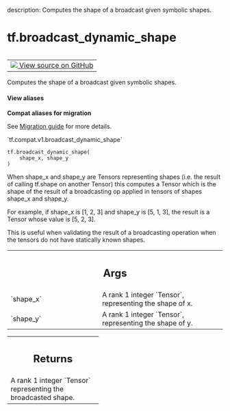 description: Computes the shape of a broadcast given symbolic shapes.

<div itemscope itemtype="http://developers.google.com/ReferenceObject">
<meta itemprop="name" content="tf.broadcast_dynamic_shape" />
<meta itemprop="path" content="Stable" />
</div>

# tf.broadcast_dynamic_shape

<!-- Insert buttons and diff -->

<table class="tfo-notebook-buttons tfo-api nocontent" align="left">
<td>
  <a target="_blank" href="https://github.com/tensorflow/tensorflow/blob/r2.3/tensorflow/python/ops/array_ops.py#L503-L526">
    <img src="https://www.tensorflow.org/images/GitHub-Mark-32px.png" />
    View source on GitHub
  </a>
</td>
</table>



Computes the shape of a broadcast given symbolic shapes.

<section class="expandable">
  <h4 class="showalways">View aliases</h4>
  <p>
<b>Compat aliases for migration</b>
<p>See
<a href="https://www.tensorflow.org/guide/migrate">Migration guide</a> for
more details.</p>
<p>`tf.compat.v1.broadcast_dynamic_shape`</p>
</p>
</section>

<pre class="devsite-click-to-copy prettyprint lang-py tfo-signature-link">
<code>tf.broadcast_dynamic_shape(
    shape_x, shape_y
)
</code></pre>



<!-- Placeholder for "Used in" -->

When shape_x and shape_y are Tensors representing shapes (i.e. the result of
calling tf.shape on another Tensor) this computes a Tensor which is the shape
of the result of a broadcasting op applied in tensors of shapes shape_x and
shape_y.

For example, if shape_x is [1, 2, 3] and shape_y is [5, 1, 3], the result is a
Tensor whose value is [5, 2, 3].

This is useful when validating the result of a broadcasting operation when the
tensors do not have statically known shapes.

<!-- Tabular view -->
 <table class="responsive fixed orange">
<colgroup><col width="214px"><col></colgroup>
<tr><th colspan="2"><h2 class="add-link">Args</h2></th></tr>

<tr>
<td>
`shape_x`
</td>
<td>
A rank 1 integer `Tensor`, representing the shape of x.
</td>
</tr><tr>
<td>
`shape_y`
</td>
<td>
A rank 1 integer `Tensor`, representing the shape of y.
</td>
</tr>
</table>



<!-- Tabular view -->
 <table class="responsive fixed orange">
<colgroup><col width="214px"><col></colgroup>
<tr><th colspan="2"><h2 class="add-link">Returns</h2></th></tr>
<tr class="alt">
<td colspan="2">
A rank 1 integer `Tensor` representing the broadcasted shape.
</td>
</tr>

</table>

